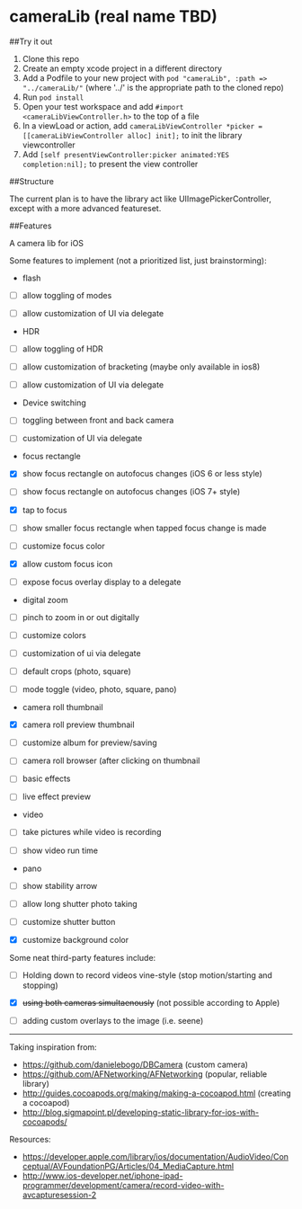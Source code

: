 cameraLib (real name TBD)
=========

##Try it out

1. Clone this repo
2. Create an empty xcode project in a different directory
3. Add a Podfile to your new project with `pod "cameraLib", :path => "../cameraLib/"` (where '../' is the appropriate path to the cloned repo)
4. Run `pod install`
5. Open your test workspace and add `#import <cameraLibViewController.h>` to the top of a file
6. In a viewLoad or action, add `cameraLibViewController *picker = [[cameraLibViewController alloc] init];` to init the library viewcontroller
7. Add `[self presentViewController:picker animated:YES completion:nil];` to present the view controller

##Structure

The current plan is to have the library act like UIImagePickerController, except with a more advanced featureset.

##Features

A camera lib for iOS

Some features to implement (not a prioritized list, just brainstorming):

- flash

 - [ ] allow toggling of modes
 
 - [ ] allow customization of UI via delegate
 
- HDR

 - [ ] allow toggling of HDR
 
 - [ ] allow customization of bracketing (maybe only available in ios8)
 
 - [ ] allow customization of UI via delegate

- Device switching

 - [ ] toggling between front and back camera
 
 - [ ] customization of UI via delegate

- focus rectangle

 - [x] show focus rectangle on autofocus changes (iOS 6 or less style)
 
 - [ ] show focus rectangle on autofocus changes (iOS 7+ style)
 
 - [x] tap to focus
 
 - [ ] show smaller focus rectangle when tapped focus change is made
 
 - [ ] customize focus color
 
 - [x] allow custom focus icon
 
 - [ ] expose focus overlay display to a delegate

- digital zoom

 - [ ] pinch to zoom in or out digitally
 
 - [ ] customize colors
 
 - [ ] customization of ui via delegate

- [ ] default crops (photo, square)

- [ ] mode toggle (video, photo, square, pano)

- camera roll thumbnail

 - [x] camera roll preview thumbnail

 - [ ] customize album for preview/saving

 - [ ] camera roll browser (after clicking on thumbnail

- [ ] basic effects

- [ ] live effect preview

- video 

 - [ ] take pictures while video is recording

 - [ ] show video run time

- pano

 - [ ] show stability arrow

 - [ ]  allow long shutter photo taking

- [ ] customize shutter button

- [x] customize background color



Some neat third-party features include:

- [ ] Holding down to record videos vine-style (stop motion/starting and stopping)

- [x] ~~using both cameras simultaenously~~ (not possible according to Apple)

- [ ] adding custom overlays to the image (i.e. seene)


----------

Taking inspiration from:
- https://github.com/danielebogo/DBCamera (custom camera)
- https://github.com/AFNetworking/AFNetworking (popular, reliable library)
- http://guides.cocoapods.org/making/making-a-cocoapod.html (creating a cocoapod)
- http://blog.sigmapoint.pl/developing-static-library-for-ios-with-cocoapods/
  
Resources:
- https://developer.apple.com/library/ios/documentation/AudioVideo/Conceptual/AVFoundationPG/Articles/04_MediaCapture.html
- http://www.ios-developer.net/iphone-ipad-programmer/development/camera/record-video-with-avcapturesession-2
